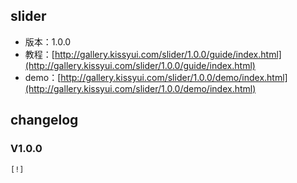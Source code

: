 ## slider

* 版本：1.0.0
* 教程：[http://gallery.kissyui.com/slider/1.0.0/guide/index.html](http://gallery.kissyui.com/slider/1.0.0/guide/index.html)
* demo：[http://gallery.kissyui.com/slider/1.0.0/demo/index.html](http://gallery.kissyui.com/slider/1.0.0/demo/index.html)

## changelog

### V1.0.0

    [!]


